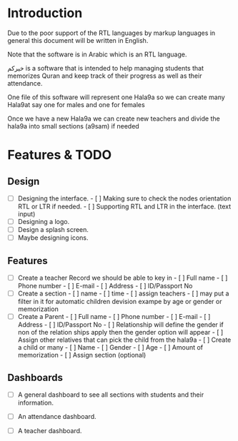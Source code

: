 # Introduction

Due to the poor support of the RTL languages by markup languages in general this document will be written in English.

Note that the software is in Arabic which is an RTL language.

خيركم is a software that is intended to help managing students that memorizes Quran and keep track of their progress as well as their attendance.

One file of this software will represent one Hala9a so we can create many Hala9at say one for males and one for females 

Once we have a new Hala9a we can create new teachers and divide the hala9a into small sections (a9sam) if needed

# Features & TODO

## Design
- [ ] Designing the interface.
      - [ ] Making sure to check the nodes orientation RTL or LTR if needed.
      - [ ] Supporting RTL and LTR in the interface. (text input)
- [ ] Designing a logo.
- [ ] Design a splash screen.
- [ ] Maybe designing icons.
## Features
- [ ] Create a teacher Record we should be able to key in
      - [ ] Full name
      - [ ] Phone number
      - [ ] E-mail
      - [ ] Address
      - [ ] ID/Passport No
- [ ] Create a section
      - [ ] name
      - [ ] time
      - [ ] assign teachers
      - [ ] may put a filter in it for automatic children devision exampe by age or gender or memorization 
- [ ] Create a Parent
      - [ ] Full name
      - [ ] Phone number
      - [ ] E-mail
      - [ ] Address
      - [ ] ID/Passport No
      - [ ] Relationship will define the gender if non of the relation ships apply then the gender option will appear
      - [ ] Assign other relatives that can pick the child from the hala9a
      - [ ] Create a child or many
            - [ ] Name
            - [ ] Gender
            - [ ] Age
            - [ ] Amount of memorization
            - [ ] Assign section (optional)
## Dashboards
- [ ] A general dashboard to see all sections with students and their information. 
- [ ] An attendance dashboard.
- [ ] A teacher dashboard.


